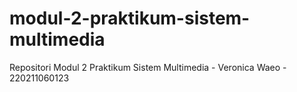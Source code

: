 # modul-2-praktikum-sistem-multimedia
Repositori Modul 2 Praktikum Sistem Multimedia - Veronica Waeo - 220211060123

